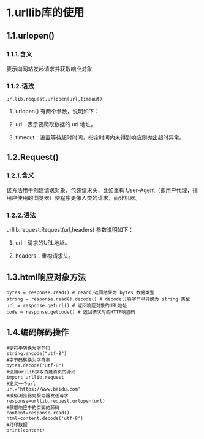 # 1.urllib库的使用

## 1.1.urlopen()

### 1.1.1.含义

 表示向网站发起请求并获取响应对象

### 1.1.2.语法

```
urllib.request.urlopen(url,timeout)
```

1. urlopen() 有两个参数，说明如下：

2. url：表示要爬取数据的 url 地址。

3. timeout：设置等待超时时间，指定时间内未得到响应则抛出超时异常。

## 1.2.Request()

### 1.2.1.含义

该方法用于创建请求对象、包装请求头，比如重构 User-Agent（即用户代理，指用户使用的浏览器）使程序更像人类的请求，而非机器。

### 1.2.2.语法

urllib.request.Request(url,headers)
参数说明如下：

1. url：请求的URL地址。

2. headers：重构请求头。

## 1.3.html响应对象方法

```
bytes = response.read() # read()返回结果为 bytes 数据类型
string = response.read().decode() # decode()将字节串转换为 string 类型
url = response.geturl() # 返回响应对象的URL地址
code = response.getcode() # 返回请求时的HTTP响应码
```

## 1.4.编码解码操作

```
#字符串转换为字节码
string.encode("utf-8") 
#字节码转换为字符串
bytes.decode("utf-8") 
#使用urllib获取百度首页的源码
import urllib.request
#定义一个url
url='https://www.baidu.com'
#模拟浏览器向服务器发送请求
response=urllib.request.urlopen(url)
#获取响应中的页面的源码
content=response.read()
html=content.decode('utf-8')
#打印数据
print(content)
```
